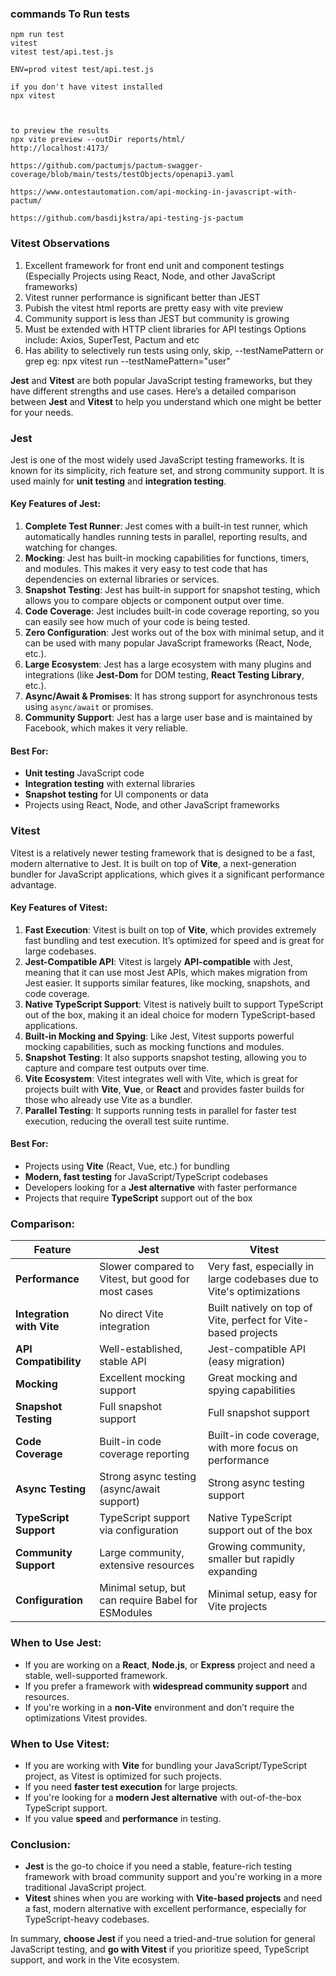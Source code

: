### commands To Run tests
```
npm run test
vitest
vitest test/api.test.js

ENV=prod vitest test/api.test.js

if you don't have vitest installed
npx vitest



to preview the results
npx vite preview --outDir reports/html/
http://localhost:4173/

https://github.com/pactumjs/pactum-swagger-coverage/blob/main/tests/testObjects/openapi3.yaml

https://www.ontestautomation.com/api-mocking-in-javascript-with-pactum/

https://github.com/basdijkstra/api-testing-js-pactum
```

### Vitest Observations
1) Excellent framework for front end unit and component testings (Especially Projects using React, Node, and other JavaScript frameworks)
2) Vitest runner performance is significant better than JEST
3) Pubish the vitest html reports are pretty easy with vite preview
4) Community support is less than JEST but community is growing
5) Must be extended with HTTP client libraries for API testings
    Options include: Axios, SuperTest, Pactum and etc
6) Has ability to selectively run tests using only, skip, --testNamePattern or grep
    eg: npx vitest run --testNamePattern="user"



**Jest** and **Vitest** are both popular JavaScript testing frameworks, but they have different strengths and use cases. Here’s a detailed comparison between **Jest** and **Vitest** to help you understand which one might be better for your needs.

### **Jest**
Jest is one of the most widely used JavaScript testing frameworks. It is known for its simplicity, rich feature set, and strong community support. It is used mainly for **unit testing** and **integration testing**.

#### Key Features of Jest:
1. **Complete Test Runner**: Jest comes with a built-in test runner, which automatically handles running tests in parallel, reporting results, and watching for changes.
2. **Mocking**: Jest has built-in mocking capabilities for functions, timers, and modules. This makes it very easy to test code that has dependencies on external libraries or services.
3. **Snapshot Testing**: Jest has built-in support for snapshot testing, which allows you to compare objects or component output over time.
4. **Code Coverage**: Jest includes built-in code coverage reporting, so you can easily see how much of your code is being tested.
5. **Zero Configuration**: Jest works out of the box with minimal setup, and it can be used with many popular JavaScript frameworks (React, Node, etc.).
6. **Large Ecosystem**: Jest has a large ecosystem with many plugins and integrations (like **Jest-Dom** for DOM testing, **React Testing Library**, etc.).
7. **Async/Await & Promises**: It has strong support for asynchronous tests using `async/await` or promises.
8. **Community Support**: Jest has a large user base and is maintained by Facebook, which makes it very reliable.

#### Best For:
- **Unit testing** JavaScript code
- **Integration testing** with external libraries
- **Snapshot testing** for UI components or data
- Projects using React, Node, and other JavaScript frameworks

### **Vitest**
Vitest is a relatively newer testing framework that is designed to be a fast, modern alternative to Jest. It is built on top of **Vite**, a next-generation bundler for JavaScript applications, which gives it a significant performance advantage.

#### Key Features of Vitest:
1. **Fast Execution**: Vitest is built on top of **Vite**, which provides extremely fast bundling and test execution. It’s optimized for speed and is great for large codebases.
2. **Jest-Compatible API**: Vitest is largely **API-compatible** with Jest, meaning that it can use most Jest APIs, which makes migration from Jest easier. It supports similar features, like mocking, snapshots, and code coverage.
3. **Native TypeScript Support**: Vitest is natively built to support TypeScript out of the box, making it an ideal choice for modern TypeScript-based applications.
4. **Built-in Mocking and Spying**: Like Jest, Vitest supports powerful mocking capabilities, such as mocking functions and modules.
5. **Snapshot Testing**: It also supports snapshot testing, allowing you to capture and compare test outputs over time.
6. **Vite Ecosystem**: Vitest integrates well with Vite, which is great for projects built with **Vite**, **Vue**, or **React** and provides faster builds for those who already use Vite as a bundler.
7. **Parallel Testing**: It supports running tests in parallel for faster test execution, reducing the overall test suite runtime.

#### Best For:
- Projects using **Vite** (React, Vue, etc.) for bundling
- **Modern, fast testing** for JavaScript/TypeScript codebases
- Developers looking for a **Jest alternative** with faster performance
- Projects that require **TypeScript** support out of the box

### Comparison:

| Feature                     | **Jest**                                  | **Vitest**                               |
|-----------------------------|-------------------------------------------|------------------------------------------|
| **Performance**              | Slower compared to Vitest, but good for most cases | Very fast, especially in large codebases due to Vite's optimizations |
| **Integration with Vite**    | No direct Vite integration                | Built natively on top of Vite, perfect for Vite-based projects |
| **API Compatibility**        | Well-established, stable API              | Jest-compatible API (easy migration)     |
| **Mocking**                  | Excellent mocking support                 | Great mocking and spying capabilities    |
| **Snapshot Testing**         | Full snapshot support                     | Full snapshot support                    |
| **Code Coverage**            | Built-in code coverage reporting          | Built-in code coverage, with more focus on performance |
| **Async Testing**            | Strong async testing (async/await support) | Strong async testing support             |
| **TypeScript Support**       | TypeScript support via configuration      | Native TypeScript support out of the box |
| **Community Support**        | Large community, extensive resources      | Growing community, smaller but rapidly expanding |
| **Configuration**            | Minimal setup, but can require Babel for ESModules | Minimal setup, easy for Vite projects    |

### When to Use **Jest**:
- If you are working on a **React**, **Node.js**, or **Express** project and need a stable, well-supported framework.
- If you prefer a framework with **widespread community support** and resources.
- If you're working in a **non-Vite** environment and don’t require the optimizations Vitest provides.

### When to Use **Vitest**:
- If you are working with **Vite** for bundling your JavaScript/TypeScript project, as Vitest is optimized for such projects.
- If you need **faster test execution** for large projects.
- If you're looking for a **modern Jest alternative** with out-of-the-box TypeScript support.
- If you value **speed** and **performance** in testing.

### Conclusion:
- **Jest** is the go-to choice if you need a stable, feature-rich testing framework with broad community support and you're working in a more traditional JavaScript project.
- **Vitest** shines when you are working with **Vite-based projects** and need a fast, modern alternative with excellent performance, especially for TypeScript-heavy codebases.

In summary, **choose Jest** if you need a tried-and-true solution for general JavaScript testing, and **go with Vitest** if you prioritize speed, TypeScript support, and work in the Vite ecosystem.